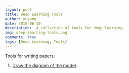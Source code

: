 ```yaml
---
layout: post
title: Deep Learning Tools
author: yuyang
date: 2019-06-10
description:  A collection of tools for deep learning.
img: deep-learning-tools.png
comments: true
tags: [Deep Learning, Tools]
---
```


Tools for writing papers:
1. [Draw the diagram of the model](https://zhuanlan.zhihu.com/p/60146525).
